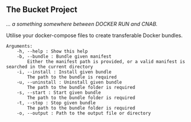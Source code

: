 ## The Bucket Project

 *... a something somewhere between DOCKER RUN and CNAB.*

Utilise your docker-compose files to create transferable Docker bundles.

```
Arguments:
    -h, --help : Show this help
    -b, --bundle : Bundle given manifest
        Either the manifest path is provided, or a valid manifest is searched in the current directory
    -i, --install : Install given bundle
        The path to the bundle is required
    -u, --uninstall : Uninstall given bundle
        The path to the bundle folder is required
    -s, --start : Start given bundle
        The path to the bundle folder is required
    -t, --stop : Stop given bundle
        The path to the bundle folder is required
    -o, --output : Path to the output file or directory
```

